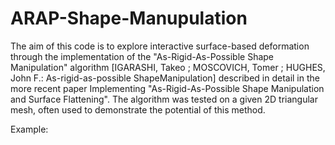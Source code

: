 # ARAP-Shape-Manupulation

The aim of this code is to explore interactive surface-based deformation through the
implementation of the "As-Rigid-As-Possible Shape Manipulation" algorithm 
[IGARASHI, Takeo ; MOSCOVICH, Tomer ; HUGHES, John F.: As-rigid-as-possible
ShapeManipulation] described
in detail in the more recent paper Implementing "As-Rigid-As-Possible Shape Manipulation
and Surface Flattening". The algorithm was tested on a given 2D triangular
mesh, often used to demonstrate the potential of this method.

Example:
